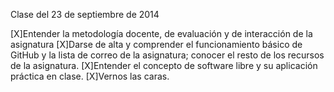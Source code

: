 Clase del 23 de septiembre de 2014

[X]Entender la metodología docente, de evaluación y de interacción de la asignatura
[X]Darse de alta y comprender el funcionamiento básico de GitHub y la lista de correo de la asignatura; conocer el resto de los recursos de la asignatura.
[X]Entender el concepto de software libre y su aplicación práctica en clase.
[X]Vernos las caras.
